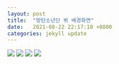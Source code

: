 ```yaml
---
layout: post
title:  "방탄소년단 뷔 배경화면"
date:   2021-08-22 22:17:10 +0800
categories: jekyll update
---
```

<img src='https://mblogthumb-phinf.pstatic.net/MjAxODA2MThfMTEz/MDAxNTI5MzMxODc4NTU0.YkcurAp_RYJo2MuvId8FYeqz9HMnf5j_giG1u1n4gm0g.dn4ehaRmLhvwfDNNht9ZNYGba3Qj7xah_A9CAkeDMnEg.JPEG.pola0216/%EB%B7%94%EB%B0%B0%EA%B2%BD%ED%99%94%EB%A9%B402.jpg?type=w800'>
<img src='https://i.pinimg.com/originals/ed/e7/40/ede7409abf8b43f6c5994be0ec5e560c.jpg'>
<img src='https://mblogthumb-phinf.pstatic.net/MjAxOTAxMDNfNDEg/MDAxNTQ2NTAzNDAxNjg1.N6-Sq_ljSF68RRf9N-gxuUDfjG9sM07cfJS04G1ZElMg.BKTUpUu47VBR1Ndmy-JzIvl6xNtg1gdB7SxeI1Vd3oIg.JPEG.yellowish48/BTS_%EC%BB%B4%ED%93%A8%ED%84%B0_%EB%B0%B0%EA%B2%BD%ED%99%94%EB%A9%B4_(13).jpg?type=w800'>
<img src='https://pbs.twimg.com/media/DJD1vVGUEAEy9Bm.jpg'>
